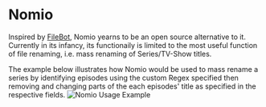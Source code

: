 Nomio
===

Inspired by [FileBot](https://www.filebot.net/), Nomio yearns to be an open source alternative to it. Currently in its infancy, its functionaily is limited to the most useful function of file renaming, i.e. mass renaming of Series/TV-Show titles.

The example below illustrates how Nomio would be used to mass rename a series by identifying episodes using the custom Regex specified then removing and changing parts of the each episodes' title as specified in the respective fields.
![Nomio Usage Example](https://alexvasile.com/wp-content/uploads/2020/07/NomioUsage.png)
